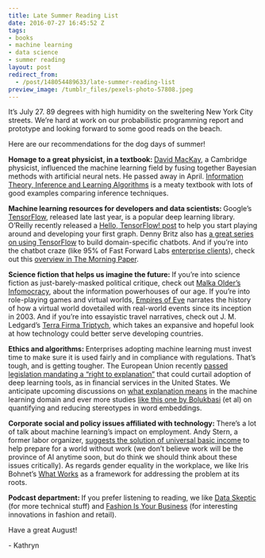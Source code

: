 ```yaml
---
title: Late Summer Reading List
date: 2016-07-27 16:45:52 Z
tags:
- books
- machine learning
- data science
- summer reading
layout: post
redirect_from:
  - /post/148054489633/late-summer-reading-list
preview_image: /tumblr_files/pexels-photo-57808.jpeg
---
```


<p>It’s July 27. 89 degrees with high humidity on the sweltering New York City streets. We’re hard at work on our probabilistic programming report and prototype and looking forward to some good reads on the beach. </p><p>Here are our recommendations for the dog days of summer!</p><p><b>Homage to a great physicist, in a textbook: </b><a href="https://en.wikipedia.org/wiki/David_J._C._MacKay">David MacKay</a>, a Cambridge physicist, influenced the machine learning field by fusing together Bayesian methods with artificial neural nets. He passed away in April. <a href="https://www.amazon.com/Information-Theory-Inference-Learning-Algorithms/dp/0521642981/">Information Theory, Inference and Learning Algorithms</a> is a meaty textbook with lots of good examples comparing inference techniques. </p><p><b>Machine learning resources for developers and data scientists: </b>Google’s <a href="https://www.tensorflow.org/">TensorFlow</a>, released late last year, is a popular deep learning library. O’Reilly recently released a <a href="https://www.oreilly.com/learning/hello-tensorflow">Hello, TensorFlow! post</a> to help you start playing around and developing your first graph. Denny Britz also has <a href="http://www.wildml.com/2016/07/deep-learning-for-chatbots-2-retrieval-based-model-tensorflow/">a great series on using TensorFlow</a> to build domain-specific chatbots. And if you’re into the chatbot craze (like 95% of Fast Forward Labs <a href="http://venturebeat.com/2016/07/26/chatbots-will-make-a-splash-in-the-enterprise-first/?utm_source=dlvr.it&amp;utm_medium=twitter">enterprise clients</a>), check out this <a href="https://blog.acolyer.org/2016/06/28/a-survey-of-available-corpora-for-building-data-driven-dialogue-systems/">overview in The Morning Paper</a>. </p><p><b>Science fiction that helps us imagine the future: </b>If you’re into science fiction as just-barely-masked political critique, check out <a href="https://www.amazon.com/dp/B0151U75ME/ref=dp-kindle-redirect?_encoding=UTF8&amp;btkr=1#nav-subnav">Malka Older’s Infomocracy</a>, about the information powerhouses of our age. If you’re into role-playing games and virtual worlds, <a href="http://www.empiresofeve.com/">Empires of Eve</a> narrates the history of how a virtual world dovetailed with real-world events since its inception in 2003. And if you’re into essayistic travel narratives, check out J. M. Ledgard’s <a href="https://www.amazon.com/Terra-Firma-Triptych-Robots-Kindle-ebook/dp/B011I5QPEK#nav-subnav">Terra Firma Triptych</a>, which takes an expansive and hopeful look at how technology could better serve developing countries. </p><p><b>Ethics and algorithms: </b>Enterprises adopting machine learning must invest time to make sure it is used fairly and in compliance with regulations. That’s tough, and is getting tougher. The European Union recently <a href="http://arxiv.org/pdf/1606.08813v1.pdf">passed legislation mandating a “right to explanation”</a> that could curtail adoption of deep learning tools, as in financial services in the United States. We anticipate upcoming discussions on <a href="https://www.andrew.cmu.edu/user/danupam/datta-sen-zick-oakland16.pdf">what explanation means</a> in the machine learning domain and ever more studies <a href="https://arxiv.org/abs/1606.06121">like this one by Bolukbasi</a> (et al) on quantifying and reducing stereotypes in word embeddings. </p><p><b>Corporate social and policy issues affiliated with technology: </b>There’s a lot of talk about machine learning’s impact on employment. Andy Stern, a former labor organizer, <a href="https://www.amazon.com/dp/B01BZ7XJFE/ref=dp-kindle-redirect?_encoding=UTF8&amp;btkr=1#nav-subnav">suggests the solution of universal basic income</a> to help prepare for a world without work (we don’t believe work will be the province of AI anytime soon, but do think we should think about these issues critically). As regards gender equality in the workplace, we like Iris Bohnet’s <a href="https://www.amazon.com/What-Works-Gender-Equality-Design/dp/0674089030/ref=sr_1_1?ie=UTF8&amp;qid=1468245155&amp;sr=8-1&amp;keywords=what+works+gender+equality+by+design">What Works</a> as a framework for addressing the problem at its roots. </p><p><b>Podcast department: </b>If you prefer listening to reading, we like <a href="http://dataskeptic.com/">Data Skeptic</a> (for more technical stuff) and <a href="http://fashionisyourbusiness.com/">Fashion Is Your Business</a> (for interesting innovations in fashion and retail). </p><p>Have a great August! </p><p>- Kathryn</p>
